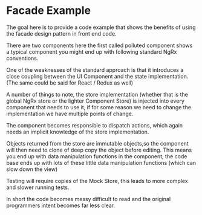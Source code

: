 # Facade Example

The goal here is to provide a code example that shows the benefits of using the facade design pattern in front end code.

There are two components here the first called polluted component shows a typical component you might end up with following standard NgRx conventions.

One of the weaknesses of the standard approach is that it introduces a close coupling between the UI Component and the state implementation. (The same could be said for React / Redux as well)

A number of things to note, the store implementation (whether that is the global NgRx store or the lighter Component Store) is injected into every component that needs to use it, if for some reason we need to change the implementation we have multiple points of change.

The component becomes responsible to dispatch actions, which again needs an implicit knowledge of the store implementation.

Objects returned from the store are immutable objects,so the component will then need to clone of deep copy the object before editing. This means you end up with data manipulation functions in the component, the code base ends up with lots of these little data manipulation functions (which can slow down the view)

Testing will require copies of the Mock Store, this leads to more complex and slower running tests.

In short the code becomes messy difficult to read and the original programmers intent becomes far less clear.
